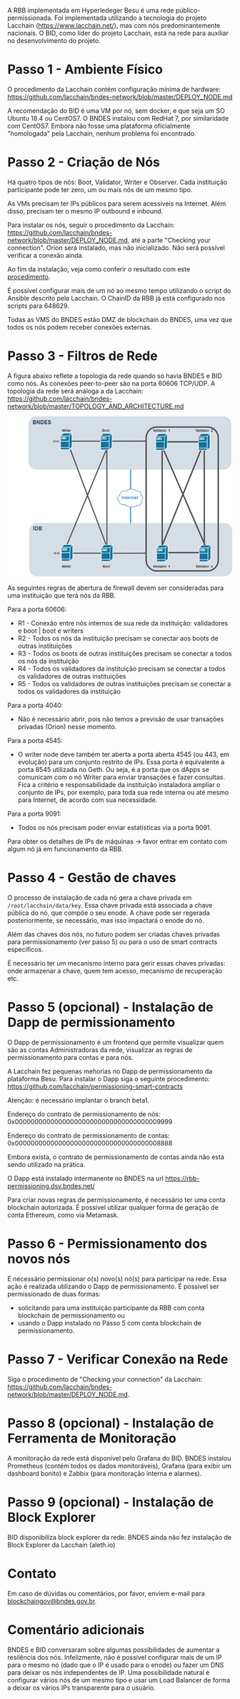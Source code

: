 A RBB implementada em Hyperledeger Besu é uma rede público-permissionada. Foi implementada utilizando a tecnologia do projeto Lacchain (https://www.lacchain.net/), mas com nós predominantemente nacionais. O BID, como líder do projeto Lacchain, está na rede para auxiliar no desenvolvimento do projeto.


# Passo 1 - Ambiente Físico
O procedimento da Lacchain contém configuração mínima de hardware: https://github.com/lacchain/bndes-network/blob/master/DEPLOY_NODE.md

A recomendação do BID é uma VM por nó, sem docker, e que seja um SO Ubuntu 18.4 ou CentOS7. O BNDES instalou com RedHat 7, por similaridade com CentOS7. Embora não fosse uma plataforma oficialmente "homologada" pela Lacchain, nenhum problema foi encontrado.

# Passo 2 - Criação de Nós

Há quatro tipos de nós: Boot, Validator, Writer e Observer. Cada instituição participante pode ter zero, um ou mais nós de um mesmo tipo.

As VMs precisam ter IPs públicos para serem acessíveis na Internet. Além disso, precisam ter o mesmo IP outbound e inbound. 

Para instalar os nós, seguir o procedimento da Lacchain: https://github.com/lacchain/bndes-network/blob/master/DEPLOY_NODE.md, até a parte "Checking your connection". Orion será instalado, mas não inicializado. Não será possível verificar a conexão ainda. 

Ao fim da instalação, veja como conferir o resultado com este [procedimento](detalhamento_comandos_Besu.md).

É possível configurar mais de um nó ao mesmo tempo utilizando o script do Ansible descrito pela Lacchain. O ChainID da RBB já está configurado nos scripts para 648629. 

Todas as VMS do BNDES estão DMZ de blockchain do BNDES, uma vez que todos os nós podem receber conexões externas.


# Passo 3 - Filtros de Rede

A figura abaixo reflete a topologia da rede quando só havia BNDES e BID como nós. As conexões peer-to-peer são na porta 60606 TCP/UDP. A topologia da rede será análoga a da Lacchain: https://github.com/lacchain/bndes-network/blob/master/TOPOLOGY_AND_ARCHITECTURE.md

![GitHub Logo](./network_diagram_rbb.png)

As seguintes regras de abertura de firewall devem ser consideradas para uma instituição que terá nós da RBB.

Para a porta 60606:
- R1 - Conexão entre nós internos de sua rede da instituição: validadores e boot | boot e writers
- R2 - Todos os nós da instituição precisam se conectar aos boots de outras instituições
- R3 - Todos os boots de outras instituições precisam se conectar a todos os nós da instituição
- R4 - Todos os validadores da instituição precisam se conectar a todos os validadores de outras instituições
- R5 - Todos os validadores de outras instituições precisam se conectar a todos os validadores da instituição

Para a porta 4040:
- Não é necessário abrir, pois não temos a previsão de usar transações privadas (Orion) nesse momento.

Para a porta 4545:
- O writer node deve também ter aberta a porta aberta 4545 (ou 443, em evolução) para um conjunto restrito de IPs. Essa porta é equivalente a porta 8545 utilizada no Geth. Ou seja, é a porta que os dApps se comunicam com o nó Writer para enviar transações e fazer consultas. Fica a critério e responsabilidade da instituição instaladora ampliar o conjunto de IPs, por exemplo, para toda sua rede interna ou até mesmo para Internet, de acordo com sua necessidade.

Para a porta 9091:
- Todos os nós precisam poder enviar estatísticas via a porta 9091.

Para obter os detalhes de IPs de máquinas -> favor entrar em contato com algum nó já em funcionamento da RBB.

# Passo 4 - Gestão de chaves

O processo de instalação de cada nó gera a chave privada em ``/root/lacchain/data/key``. Essa chave privada está associada a chave pública do nó, que compõe o seu enode. A chave pode ser regerada posteriormente, se necessário, mas isso impactará o enode do nó. 

Além das chaves dos nós, no futuro podem ser criadas chaves privadas para permissionamento (ver passo 5) ou para o uso de smart contracts específicos.

É necessário ter um mecanismo interno para gerir essas chaves privadas: onde armazenar a chave, quem tem acesso, mecanismo de recuperação etc. 

# Passo 5 (opcional) - Instalação de Dapp de permissionamento

O Dapp de permissionamento é um frontend que permite visualizar quem são as contas Administradoras da rede, visualizar as regras de permissionamento para contas e para nós. 

A Lacchain fez pequenas mehorias no Dapp de permissionamento da plataforma Besu. Para instalar o Dapp siga o seguinte procedimento: https://github.com/lacchain/permissioning-smart-contracts

Atenção: é necessário implantar o branch beta1.

Endereço do contrato de permissionamento de nós: 0x0000000000000000000000000000000000009999

Endereço do contrato de permissionamento de contas: 0x0000000000000000000000000000000000008888

Embora exista, o contrato de permissionamento de contas ainda não está sendo utilizado na prática.

O Dapp está instalado intermanente no BNDES na url https://rbb-permissioning.dsv.bndes.net/

Para criar novas regras de permissionamento, é necessário ter uma conta blockchain autorizada. 
É possível utilizar qualquer forma de geração de conta Ethereum, como via Metamask. 

# Passo 6 - Permissionamento dos novos nós

É necessário permissionar o(s) novo(s) nó(s) para participar na rede. Essa ação é realizada utilizando o Dapp de permissionamento.
É possível ser permissionado de duas formas:

* solicitando para uma instituição participante da RBB com conta blockchain de permissionamento ou 
* usando o Dapp instalado no Passo 5 com conta blockchain de permissionamento. 

# Passo 7 - Verificar Conexão na Rede

Siga o procedimento de "Checking your connection" da Lacchain: https://github.com/lacchain/bndes-network/blob/master/DEPLOY_NODE.md. 


# Passo 8 (opcional) - Instalação de Ferramenta de Monitoração

A monitoração da rede está disponível pelo Grafana do BID.
BNDES instalou Prometheus (contém todos os dados monitoráveis), Grafana (para exibir um dashboard bonito) e Zabbix (para monitoração interna e alarmes).

# Passo 9 (opcional) - Instalação de Block Explorer

BID disponibiliza block explorer da rede.
BNDES ainda não fez instalação de Block Explorer da Lacchain (aleth.io)

# Contato

Em caso de dúvidas ou comentários, por favor, enviem e-mail para blockchaingov@bndes.gov.br.


# Comentário adicionais

BNDES e BID conversaram sobre algumas possibilidades de aumentar a resilência dos nós. Infelizmente, não é possível configurar mais de um IP para o mesmo nó (dado que o IP é usado para o enode) ou fazer um DNS para deixar os nós independentes de IP. Uma possibilidade natural é configurar vários nós de um mesmo tipo e usar um Load Balancer de forma a deixar os vários IPs transparente para o usuário. 



